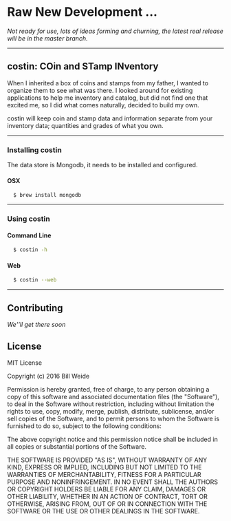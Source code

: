 # Raw New Development ...

*Not ready for use, lots of ideas forming and churning, the latest real release will be in the master branch.*

---

## costin: COin and STamp INventory
When I inherited a box of coins and stamps from my father, I wanted to organize them to see what was there.  I looked around for existing applications to help me inventory and catalog, but did not find one that excited me, so I did what comes naturally, decided to build my own.  

costin will keep coin and stamp data and information separate from your inventory data; quantities and grades of what you own.

---
### Installing costin
The data store is Mongodb, it needs to be installed and configured.

#### OSX
```
  $ brew install mongodb
```
---
### Using costin
#### Command Line
```bash
  $ costin -h
```

#### Web

```bash
  $ costin --web
```

---
## Contributing

*We''ll get there soon*
## License
MIT License

Copyright (c) 2016 Bill Weide

Permission is hereby granted, free of charge, to any person obtaining a copy
of this software and associated documentation files (the "Software"), to deal
in the Software without restriction, including without limitation the rights
to use, copy, modify, merge, publish, distribute, sublicense, and/or sell
copies of the Software, and to permit persons to whom the Software is
furnished to do so, subject to the following conditions:

The above copyright notice and this permission notice shall be included in all
copies or substantial portions of the Software.

THE SOFTWARE IS PROVIDED "AS IS", WITHOUT WARRANTY OF ANY KIND, EXPRESS OR
IMPLIED, INCLUDING BUT NOT LIMITED TO THE WARRANTIES OF MERCHANTABILITY,
FITNESS FOR A PARTICULAR PURPOSE AND NONINFRINGEMENT. IN NO EVENT SHALL THE
AUTHORS OR COPYRIGHT HOLDERS BE LIABLE FOR ANY CLAIM, DAMAGES OR OTHER
LIABILITY, WHETHER IN AN ACTION OF CONTRACT, TORT OR OTHERWISE, ARISING FROM,
OUT OF OR IN CONNECTION WITH THE SOFTWARE OR THE USE OR OTHER DEALINGS IN THE
SOFTWARE.
